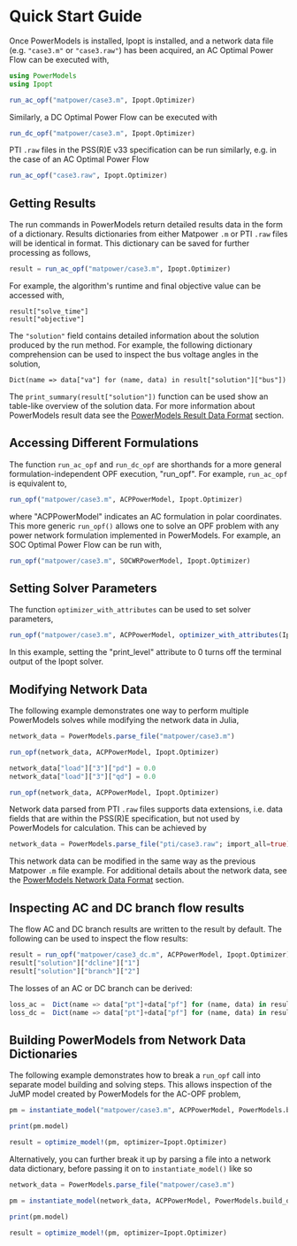 # Quick Start Guide

Once PowerModels is installed, Ipopt is installed, and a network data file (e.g. `"case3.m"` or `"case3.raw"`) has been acquired, an AC Optimal Power Flow can be executed with,

```julia
using PowerModels
using Ipopt

run_ac_opf("matpower/case3.m", Ipopt.Optimizer)
```

Similarly, a DC Optimal Power Flow can be executed with

```julia
run_dc_opf("matpower/case3.m", Ipopt.Optimizer)
```

PTI `.raw` files in the PSS(R)E v33 specification can be run similarly, e.g. in the case of an AC Optimal Power Flow

```julia
run_ac_opf("case3.raw", Ipopt.Optimizer)
```

## Getting Results

The run commands in PowerModels return detailed results data in the form of a dictionary. Results dictionaries from either Matpower `.m` or PTI `.raw` files will be identical in format. This dictionary can be saved for further processing as follows,

```julia
result = run_ac_opf("matpower/case3.m", Ipopt.Optimizer)
```

For example, the algorithm's runtime and final objective value can be accessed with,

```
result["solve_time"]
result["objective"]
```

The `"solution"` field contains detailed information about the solution produced by the run method.
For example, the following dictionary comprehension can be used to inspect the bus voltage angles in the solution,

```
Dict(name => data["va"] for (name, data) in result["solution"]["bus"])
```

The `print_summary(result["solution"])` function can be used show an table-like overview of the solution data.  For more information about PowerModels result data see the [PowerModels Result Data Format](@ref) section.


## Accessing Different Formulations

The function `run_ac_opf` and `run_dc_opf` are shorthands for a more general formulation-independent OPF execution, "run_opf".
For example, `run_ac_opf` is equivalent to,

```julia
run_opf("matpower/case3.m", ACPPowerModel, Ipopt.Optimizer)
```

where "ACPPowerModel" indicates an AC formulation in polar coordinates.  This more generic `run_opf()` allows one to solve an OPF problem with any power network formulation implemented in PowerModels.  For example, an SOC Optimal Power Flow can be run with,

```julia
run_opf("matpower/case3.m", SOCWRPowerModel, Ipopt.Optimizer)
```


## Setting Solver Parameters

The function `optimizer_with_attributes` can be used to set solver parameters,

```julia
run_opf("matpower/case3.m", ACPPowerModel, optimizer_with_attributes(Ipopt.Optimizer, "print_level" => 0))
```

In this example, setting the "print_level" attribute to 0 turns off the terminal output of the Ipopt solver.


## Modifying Network Data
The following example demonstrates one way to perform multiple PowerModels solves while modifying the network data in Julia,

```julia
network_data = PowerModels.parse_file("matpower/case3.m")

run_opf(network_data, ACPPowerModel, Ipopt.Optimizer)

network_data["load"]["3"]["pd"] = 0.0
network_data["load"]["3"]["qd"] = 0.0

run_opf(network_data, ACPPowerModel, Ipopt.Optimizer)
```

Network data parsed from PTI `.raw` files supports data extensions, i.e. data fields that are within the PSS(R)E specification, but not used by PowerModels for calculation. This can be achieved by

```julia
network_data = PowerModels.parse_file("pti/case3.raw"; import_all=true)
```

This network data can be modified in the same way as the previous Matpower `.m` file example. For additional details about the network data, see the [PowerModels Network Data Format](@ref) section.

## Inspecting AC and DC branch flow results
The flow AC and DC branch results are written to the result by default. The following can be used to inspect the flow results:
```julia
result = run_opf("matpower/case3_dc.m", ACPPowerModel, Ipopt.Optimizer)
result["solution"]["dcline"]["1"]
result["solution"]["branch"]["2"]
```

The losses of an AC or DC branch can be derived:
```julia
loss_ac =  Dict(name => data["pt"]+data["pf"] for (name, data) in result["solution"]["branch"])
loss_dc =  Dict(name => data["pt"]+data["pf"] for (name, data) in result["solution"]["dcline"])
```


## Building PowerModels from Network Data Dictionaries
The following example demonstrates how to break a `run_opf` call into separate model building and solving steps.  This allows inspection of the JuMP model created by PowerModels for the AC-OPF problem,

```julia
pm = instantiate_model("matpower/case3.m", ACPPowerModel, PowerModels.build_opf)

print(pm.model)

result = optimize_model!(pm, optimizer=Ipopt.Optimizer)
```

Alternatively, you can further break it up by parsing a file into a network data dictionary, before passing it on to `instantiate_model()` like so

```julia
network_data = PowerModels.parse_file("matpower/case3.m")

pm = instantiate_model(network_data, ACPPowerModel, PowerModels.build_opf)

print(pm.model)

result = optimize_model!(pm, optimizer=Ipopt.Optimizer)
```

